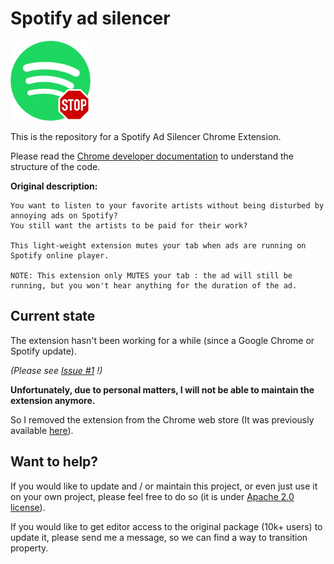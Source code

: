 # Spotify ad silencer

<img src="./logos/logo128.png"></img>

This is the repository for a Spotify Ad Silencer Chrome Extension.

Please read the [Chrome developer documentation](https://developer.chrome.com/docs/extensions/) to understand the structure of the code.

**Original description:**
```
You want to listen to your favorite artists without being disturbed by annoying ads on Spotify?
You still want the artists to be paid for their work?

This light-weight extension mutes your tab when ads are running on Spotify online player.

NOTE: This extension only MUTES your tab : the ad will still be running, but you won't hear anything for the duration of the ad.
```

## Current state
The extension hasn't been working for a while (since a Google Chrome or Spotify update).

*(Please see [Issue #1](https://github.com/polofgrs/spotify-ad-silencer/issues/1) !)*

**Unfortunately, due to personal matters, I will not be able to maintain the extension anymore.**  

So I removed the extension from the Chrome web store (It was previously available [here](https://chrome.google.com/webstore/detail/lchpmljhgbcbmmihjoecchifkfmnpjhh)).  

## Want to help?

If you would like to update and / or maintain this project, or even just use it on your own project, please feel free to do so (it is under [Apache 2.0 license](https://opensource.org/licenses/Apache-2.0)).  

If you would like to get editor access to the original package (10k+ users) to update it, please send me a message, so we can find a way to transition property.